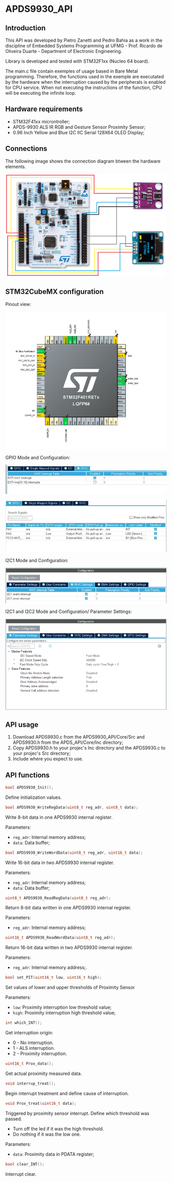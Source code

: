 # APDS9930_API

## Introduction
This API was developed by Pietro Zanetti and Pedro Bahia as a work in the discipline of Embedded Systems Programming at UFMG - Prof. Ricardo de Oliveira Duarte - Department of Electronic Engineering.

Library is developed and tested with STM32F1xx (Nucleo 64 board). 

The main.c file contain exemples of usage based in Bare Metal programming. Therefore, the functions used in the exemple are executated by the hardware when the interruption caused by the peripherals is enabled for CPU service. When not executing the instructions of the function, CPU will be executing the infinite loop.

## Hardware requirements
* STM32F41xx microntroller;
* APDS-9930 ALS IR RGB and Gesture Sensor Proximity Sensor;
* 0.96 Inch Yellow and Blue I2C IIC Serial 128X64 OLED Display;

## Connections
The following image shows the connection diagram btween the hardware elements. 

![Connection diagram](Images/C_Diagram.png)

## STM32CubeMX configuration
Pinout view:

![Connection diagram](Images/Pinout.jpg)

GPIO Mode and Configuration:

![Connection diagram](Images/EXTI.jpg)

![Connection diagram](Images/GPIO.jpg)

I2C1 Mode and Configuration:

![Connection diagram](Images/i2c1.PNG)

I2C1 and I2C2 Mode and Configuration/ Parameter Settings:

![Connection diagram](Images/i2c_c.PNG)

  
## API usage
1. Download APDS9930.c from the APDS9930_API/Core/Src and APDS9930.h from the APDS_API/Core/Inc 
directory;
2. Copy APDS9930.h to your projec's Inc directory and the APDS9930.c to your projec's Src directory;
3. Include where you expect to use.

## API functions
```C
bool APDS9930_Init();
```
 Define initialization values.
 
 
 ```C
 bool APDS9930_WriteRegData(uint8_t reg_adr, uint8_t data);
 ```
Write 8-bit data in one APDS9930 internal register.

Parameters:
  * ```reg_adr```: Internal memory address;
  * ```data```: Data buffer;
 
 
```C
bool APDS9930_WriteWordData(uint8_t reg_adr, uint16_t data);
```
Write 16-bit data in two APDS9930 internal register.

Parameters:
  * ```reg_adr```: Internal memory address;
  * ```data```: Data buffer;


```C
uint8_t APDS9930_ReadRegData(uint8_t reg_adr);
```
Return 8-bit data written in one APDS9930 internal register.

Parameters:
  * ```reg_adr```: Internal memory address;


```C
uint16_t APDS9930_ReadWordData(uint8_t reg_adr);
```
Return 16-bit data written in two APDS9930 internal register.

Parameters:
  * ```reg_adr```: Internal memory address;.


```C
bool set_PIT(uint16_t low, uint16_t high);
```
Set values of lower and upper thresholds of Proximity Sensor

Parameters:
  * ```low```: Proximity interruption low threshold value;
  * ```high```: Proximity interruption high threshold value;


```C
int which_INT();
```
Get interruption origin:
  *	0 - No interruption.
  *	1 - ALS interruption.
  *	2 - Proximity interruption.


```C
uint16_t Prox_data();
```
Get actual proximity measured data.


```C
void interrup_treat();
```
Begin interrupt treatment and define cause of interruption.


```C
void Prox_treat(uint16_t data);
```
Triggered by proximity sensor interrupt. Define which threshold was passed.
  *	Turn off the led if it was the high threshold.
  *	Do nothing if it was the low one.

Parameters:
  * ```data```: Proximity data in PDATA register;


```C
bool clear_INT();
```
Interrupt clear.



